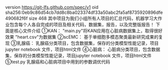 version https://git-lfs.github.com/spec/v1
oid sha256:0eb9c86d54cb7dd8c8ba023374df33a50abc2fa5af8735920896dfe490682f6f
size 468
其中项目为我们小组所有人项目的汇总代码，机器学习大作业包含每个人各自完成的项目及相关代码，数据集，报告，以及完整版报告！
下面是核心文件介绍
①KAN：
"main.py"将KAN应用在心脏病数据集上，取得很好效果
"heart.csv"为数据集
②scEMC：
基于单细胞多模态聚类最新研究成果的复现
③乳腺癌：
乳腺癌分类项目，包含数据集，保存的分类模型性能记录，项目jupyter notebook 文件，项目html文件
④心脏病：
心脏病分类项目，包含数据集，保存的分类模型性能记录，项目jupyter notebook 文件，项目html文件
⑤test.py
乳腺癌和心脏病项目中用到的参数调优代码
